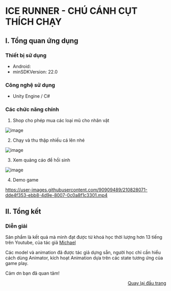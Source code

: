 # ICE RUNNER - CHÚ CÁNH CỤT THÍCH CHẠY <p id="Top"/>

## I. Tổng quan ứng dụng

### Thiết bị sử dụng

- Android:
 - minSDKVersion: 22.0

### Công nghệ sử dụng

- Unity Engine / C#

### Các chức năng chính

1. Shop cho phép mua các loại mũ cho nhân vật

  ![image](https://user-images.githubusercontent.com/90909489/210825776-189fbc8c-d97e-414a-84c8-e503ddd97ccd.png)

2. Chạy và thu thập nhiều cá lên nhé

![image](https://user-images.githubusercontent.com/90909489/210826361-f669ca71-1cd7-4997-921a-168b936e4eb8.png)

3. Xem quảng cáo để hồi sinh

![image](https://user-images.githubusercontent.com/90909489/210826564-018b0856-874a-41d9-a0a2-8582237c5e5a.png)

4. Demo game

https://user-images.githubusercontent.com/90909489/210828071-dde4f353-ebb8-4d9e-8007-0c0a8f1c3301.mp4

## II. Tổng kết

### Diễn giải
Sản phẩm là kết quả mà mình đạt được từ khoá học thời lượng hơn 13 tiếng trên Youtube, của tác giả <a href="https://www.youtube.com/watch?v=kgShNcTxMIg">Michael</a>

Các model và animation đã được tác giả dựng sẵn, người học chỉ cần hiểu cách dùng Animator, kích hoạt Animation dựa trên các state tương ứng của game play.

Cảm ơn bạn đã quan tâm!

<p align="right"><a href="#Top">Quay lại đầu trang</a></p>
